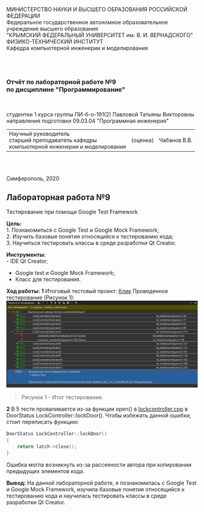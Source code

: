МИНИСТЕРСТВО НАУКИ  И ВЫСШЕГО ОБРАЗОВАНИЯ РОССИЙСКОЙ ФЕДЕРАЦИИ<br>
Федеральное государственное автономное образовательное учреждение высшего образования<br>
"КРЫМСКИЙ ФЕДЕРАЛЬНЫЙ УНИВЕРСИТЕТ им. В. И. ВЕРНАДСКОГО"<br>
ФИЗИКО-ТЕХНИЧЕСКИЙ ИНСТИТУТ<br>
Кафедра компьютерной инженерии и моделирования<br>

<br/><br/>

### Отчёт по лабораторной работе №9<br/> по дисциплине "Программирование"
<br/>

студентки 1 курса группы ПИ-б-о-191(2)
Павловой Татьяны Викторовны
направления подготовки 09.03.04 "Программная инженерия"
<br/>

<table>
<tr><td>Научный руководитель<br/> старший преподаватель кафедры<br/> компьютерной инженерии и моделирования</td>
<td>(оценка)</td>
<td>Чабанов В.В.</td>
</tr>
</table>
<br/><br/>

Симферополь, 2020
## Лабораторная работа №9
Тестирование при помощи Google Test Framework<br>

**Цель:**<br> 1. Познакомиться с Google Test и Google Mock Framework;<br>
2. Изучить базовые понятия относяцийся к тестированию кода;<br>
3. Научиться тестировать классы в среде разработки Qt Creator.<br>

**Инструменты:**<br> - IDE Qt Creator;<br>
- Google test и Google Mock Framework;<br>
- Класс для тестирования.<br>

**Ход работы:**
**1** 
Итоговый тестовый проект: [Клик](https://github.com/dark-angel-jpg/Lab/tree/master/for%20lab%209/testp)
Проведенное тестирование (Рисунок 1):
![](https://github.com/dark-angel-jpg/Lab/blob/master/for%20lab%209/Итог.jpg?raw=true)
>Рисунок 1 - Итог тестирования.

**2**
В 5 тесте проваливается из-за функции open() в [lockcontroller.cpp](https://github.com/dark-angel-jpg/Lab/blob/master/for%20lab%209/Lab9_Project_for_tests/lockcontroller.cpp) в DoorStatus LockController::lockDoor(). 
Чтобы избежать данной ошибки, стоит переписать функцию:
```cpp
DoorStatus LockController::lockDoor()
{
    return latch->close();
}
```

Ошибка могла возникнуть из-за рассеяности автора при копировании предыдущих элементов кода.

**Вывод:** На данной лабораторной работе, я познакомилась с Google Test и Google Mock Framework, изучила базовые понятия относящийся к тестированию кода и научилась тестировать классы в среде разработки Qt Creator. 
